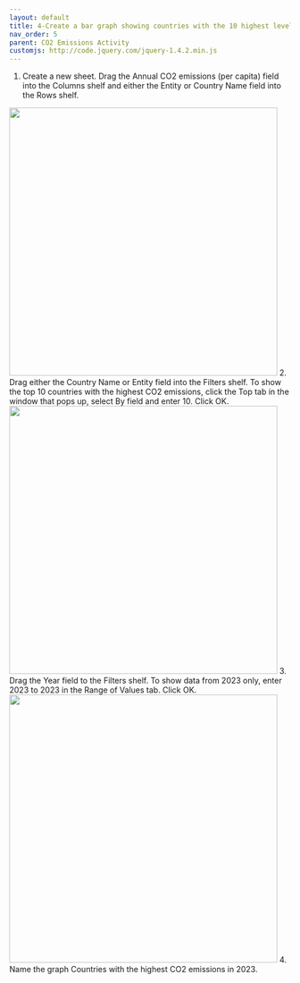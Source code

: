 ```yaml
---
layout: default
title: 4-Create a bar graph showing countries with the 10 highest levels of CO2 emissions in 2023
nav_order: 5
parent: CO2 Emissions Activity
customjs: http://code.jquery.com/jquery-1.4.2.min.js
---
```


1.	Create a new sheet. Drag the Annual CO2 emissions (per capita) field into the Columns shelf and either the Entity or Country Name field into the Rows shelf.
<img src="images\Tableau-5-1.gif" style="width:480px;"> 
2.	Drag either the Country Name or Entity field into the Filters shelf. To show the top 10 countries with the highest CO2 emissions, click the Top tab in the window that pops up, select By field and enter 10. Click OK.
<img src="images\Tableau-5-2.gif" style="width:480px;">
3.	Drag the Year field to the Filters shelf. To show data from 2023 only, enter 2023 to 2023 in the Range of Values tab. Click OK.

<img src="images\Tableau-5-3.gif" style="width:480px;">
4.	Name the graph Countries with the highest CO2 emissions in 2023.
